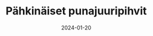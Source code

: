 ---
title: "Pähkinäiset punajuuripihvit"
image: "https://chocochili.net/app/uploads/2019/09/pahkinaiset-punajuuripihvit-3-300x200.jpg"
date: 2024-01-20
receipt_url: "https://chocochili.net/2019/09/pahkinaiset-punajuuripihvit/"
---